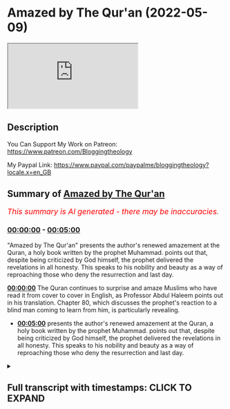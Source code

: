 # Amazed by The Qur'an (2022-05-09)

<iframe loading='lazy' src='https://www.youtube.com/embed/FVRTmCbVJYE'></iframe>

## Description

You Can Support My Work on Patreon:
https://www.patreon.com/Bloggingtheology

My Paypal Link: 
https://www.paypal.com/paypalme/bloggingtheology?locale.x=en_GB

## Summary of [Amazed by The Qur'an](https://www.youtube.com/watch?v=FVRTmCbVJYE)


*<span style="color:red; font-size:125%">This summary is AI generated - there may be inaccuracies</span>. [](/)*

### [00:00:00](https://www.youtube.com/watch?v=FVRTmCbVJYE&t=0) - [00:05:00](https://www.youtube.com/watch?v=FVRTmCbVJYE&t=300)

 "Amazed by The Qur'an" presents the author's renewed amazement at the Quran, a holy book written by the prophet Muhammad. points out that, despite being criticized by God himself, the prophet delivered the revelations in all honesty. This speaks to his nobility and beauty as a way of reproaching those who deny the resurrection and last day.

**[00:00:00](https://www.youtube.com/watch?v=FVRTmCbVJYE&t=0)** The Quran continues to surprise and amaze Muslims who have read it from cover to cover in English, as Professor Abdul Haleem points out in his translation. Chapter 80, which discusses the prophet's reaction to a blind man coming to learn from him, is particularly revealing.
* **[00:05:00](https://www.youtube.com/watch?v=FVRTmCbVJYE&t=300)** presents the author's renewed amazement at the Quran, a holy book written by the prophet Muhammad. points out that, despite being criticized by God himself, the prophet delivered the revelations in all honesty. This speaks to his nobility and beauty as a way of reproaching those who deny the resurrection and last day.

<details><summary><h2>Full transcript with timestamps: CLICK TO EXPAND</h2></summary>

[0:00:03](https://youtu.be/FVRTmCbVJYE?t=3) The Quran continues to surprise me even though 
I've read it from cover to cover in English    
[0:00:08](https://youtu.be/FVRTmCbVJYE?t=8) at least, I just came across a couple 
of verses today I just wanted to share    
[0:00:12](https://youtu.be/FVRTmCbVJYE?t=12) uh with you which surprised me even though I've 
read them before and by the way I was reading    
[0:00:17](https://youtu.be/FVRTmCbVJYE?t=17) this book called classical Islamic theology it's 
a Cambridge companion it's an academic work I'm    
[0:00:23](https://youtu.be/FVRTmCbVJYE?t=23) reading it through um just to educate myself and 
the first chapter is called Quran and Hadith by    
[0:00:30](https://youtu.be/FVRTmCbVJYE?t=30) professor Abdul Haleem, he's a very distinguished 
professor at SOAS at the University of London    
[0:00:36](https://youtu.be/FVRTmCbVJYE?t=36) and he's a brilliant translator of the Quran 
and his celebrated translation of the Quran    
[0:00:42](https://youtu.be/FVRTmCbVJYE?t=42) into English this is it here the Quran a 
new translation by professor Abdul Haleem    
[0:00:47](https://youtu.be/FVRTmCbVJYE?t=47) published by Oxford university press which is 
the gold standard I'm told in academic courses    
[0:00:54](https://youtu.be/FVRTmCbVJYE?t=54) at universities on the Quran at least when 
people refer to the English of course anyway    
[0:00:59](https://youtu.be/FVRTmCbVJYE?t=59) the point of this is I was reading this chapter 
very familiar actually to be honest with its    
[0:01:04](https://youtu.be/FVRTmCbVJYE?t=64) themes but I want to just refresh myself again and 
then it says things which are beautifully put says    
[0:01:11](https://youtu.be/FVRTmCbVJYE?t=71) the Quran describes itself as a scripture which 
God sent down to his prophet and this expression    
[0:01:18](https://youtu.be/FVRTmCbVJYE?t=78) sent down in its various derivations is 
used in the Quran well over 200 times    
[0:01:24](https://youtu.be/FVRTmCbVJYE?t=84) in Arabic this locution conveys immediately and 
implicitly the principle that the origin of the    
[0:01:32](https://youtu.be/FVRTmCbVJYE?t=92) book is heavenly and that the and that 
Muhammad is no more than its receptacle    
[0:01:39](https://youtu.be/FVRTmCbVJYE?t=99) God is the one who speaks in the book Muhammad is 
addressed as o prophet o messenger do do do not do    
[0:01:50](https://youtu.be/FVRTmCbVJYE?t=110) they ask you say this last command 
appearing more than 300 times    
[0:01:57](https://youtu.be/FVRTmCbVJYE?t=117) sometimes the prophet is reproached and then it 
gives two verses uh 9 43 and 80 verses 1 to 11.    
[0:02:05](https://youtu.be/FVRTmCbVJYE?t=125) now I looked up these passages having written 
them before and I thought yeah I just looked    
[0:02:09](https://youtu.be/FVRTmCbVJYE?t=129) them up you know and I was just stunned again to 
read Surah 80 again I wanted to share it with you    
[0:02:17](https://youtu.be/FVRTmCbVJYE?t=137) because I thought it was very revealing not only 
about the Quran but also its relationship with the    
[0:02:23](https://youtu.be/FVRTmCbVJYE?t=143) prophet to the prophet himself and Abdul Haleem 
in his translation has a little paragraph before    
[0:02:31](https://youtu.be/FVRTmCbVJYE?t=151) his translation introducing the chapter very 
helpful concise to the point and he says    
[0:02:38](https://youtu.be/FVRTmCbVJYE?t=158) a Meccan Surah so is revealed in the first stage 
of the prophet's career rather than later on in    
[0:02:44](https://youtu.be/FVRTmCbVJYE?t=164) Medina while the prophet was speaking to some 
disbelieving notables hoping to convert them    
[0:02:51](https://youtu.be/FVRTmCbVJYE?t=171) a blind Muslim man came up to learn from 
him but in his eagerness to attract the    
[0:02:59](https://youtu.be/FVRTmCbVJYE?t=179) disbelievers to Islam the prophet frowned at him 
and that's the title in English of this chapter    
[0:03:06](https://youtu.be/FVRTmCbVJYE?t=186) he frowned this is chapter 80 of the Quran he 
frowned the prophet is then reproached and told    
[0:03:14](https://youtu.be/FVRTmCbVJYE?t=194) not to concern himself with the disbelievers the 
prophet himself is reproached by God in the Quran    
[0:03:22](https://youtu.be/FVRTmCbVJYE?t=202) in the second paragraph which I'll also read 
in a second there is a condemnation of man's    
[0:03:28](https://youtu.be/FVRTmCbVJYE?t=208) ingratitude this is the human race in general 
man becomes self-satisfied and forgets his    
[0:03:34](https://youtu.be/FVRTmCbVJYE?t=214) origin and his final return to God excuse 
me so I'm going to read um read this chapter    
[0:03:41](https://youtu.be/FVRTmCbVJYE?t=221) uh mainly for the first section where there's a 
lesson to that to the prophet here so it begins    
[0:03:48](https://youtu.be/FVRTmCbVJYE?t=228) in an English translation in the name of 
God the most compassionate most merciful he    
[0:03:56](https://youtu.be/FVRTmCbVJYE?t=236) frowned and turned his attention away simply 
because the blind man came to him interrupting    
[0:04:05](https://youtu.be/FVRTmCbVJYE?t=245) you never know oh prophet perhaps he 
may be purified or he may be mindful    
[0:04:12](https://youtu.be/FVRTmCbVJYE?t=252) benefiting from the reminder as for the one who is 
indifferent you gave him your undivided attention    
[0:04:21](https://youtu.be/FVRTmCbVJYE?t=261) even though you are not to blame if he would 
not be purified as for the one who came    
[0:04:28](https://youtu.be/FVRTmCbVJYE?t=268) to you eager to learn being in awe of God you 
were inattentive to him but no this revelation    
[0:04:38](https://youtu.be/FVRTmCbVJYE?t=278) is truly a reminder let's so let whoever 
wills be mindful of it it is written on pages    
[0:04:47](https://youtu.be/FVRTmCbVJYE?t=287) held in honor highly esteemed purified by the 
hands of angel scribes honorable and virtuous    
[0:04:59](https://youtu.be/FVRTmCbVJYE?t=299) this extraordinary passage this passage and 
there are others as I mentioned critical    
[0:05:03](https://youtu.be/FVRTmCbVJYE?t=303) of some things the prophet did proves that the 
prophet delivered the revelations in all honesty    
[0:05:11](https://youtu.be/FVRTmCbVJYE?t=311) even when his own self was uh being criticized 
it seems by God himself so that this speaks of    
[0:05:19](https://youtu.be/FVRTmCbVJYE?t=319) a very I think a very noble and beautiful way that 
God reproaches the prophet in a quiet gentle way I    
[0:05:26](https://youtu.be/FVRTmCbVJYE?t=326) think for being inattentive it seems and then in 
the second part of this surah surah 80 he frowned    
[0:05:34](https://youtu.be/FVRTmCbVJYE?t=334) we read a reminder to those people mankind who 
deny the resurrection and the last day and these    
[0:05:43](https://youtu.be/FVRTmCbVJYE?t=343) are very powerful powerful words condemned are 
disbelieving humans how ungrateful they are    
[0:05:51](https://youtu.be/FVRTmCbVJYE?t=351) to God from what substance did he create them 
he created them from a sperm drop and ordained    
[0:05:59](https://youtu.be/FVRTmCbVJYE?t=359) their development then he makes the way easy 
for them then causes them to die and be buried    
[0:06:07](https://youtu.be/FVRTmCbVJYE?t=367) then when he wills he will resurrect them but no 
they have failed to comply with what he ordered    
[0:06:14](https://youtu.be/FVRTmCbVJYE?t=374) let people then consider their food how we pour 
down rain in abundance and how meticulously    
[0:06:21](https://youtu.be/FVRTmCbVJYE?t=381) split the earth open for sprouts causing grains 
to grow in it as well as grapes and greens and    
[0:06:28](https://youtu.be/FVRTmCbVJYE?t=388) olives and palm trees and dense orchards and fruit 
and fodder all as a means of sustenance for you    
[0:06:36](https://youtu.be/FVRTmCbVJYE?t=396) and your animals then when the overwhelming 
the deafening blast is the the last day    
[0:06:45](https://youtu.be/FVRTmCbVJYE?t=405) comes to pass on that day every person will 
flee from their own siblings and even their    
[0:06:52](https://youtu.be/FVRTmCbVJYE?t=412) mother and father and even their spouse 
and children for then everyone will have    
[0:06:59](https://youtu.be/FVRTmCbVJYE?t=419) enough concern of their own on that day some 
faces will be bright laughing and rejoicing    
[0:07:08](https://youtu.be/FVRTmCbVJYE?t=428) while other faces will be dusty cast in gloom 
those are the disbelievers the wicked ones  
[0:07:18](https://youtu.be/FVRTmCbVJYE?t=438) so it's extraordinary uh chapters as I say 
uh it really brings home the sense of uh    
[0:07:24](https://youtu.be/FVRTmCbVJYE?t=444) how the prophet uh delivered the revelations that 
he received with complete honesty even when God    
[0:07:31](https://youtu.be/FVRTmCbVJYE?t=451) is addressing him and in a sense criticizing 
him and there's several passages like this in    
[0:07:37](https://youtu.be/FVRTmCbVJYE?t=457) the Quran what a remarkable book how honest it is 
and uh anyway I just wanted to share with you my    
[0:07:43](https://youtu.be/FVRTmCbVJYE?t=463) renewed amazement at the Quran when I 
read it again and again, till next time.  

</details>
